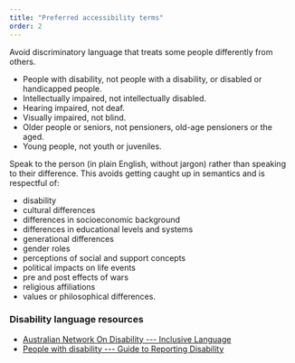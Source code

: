 ```yaml
---
title: "Preferred accessibility terms"
order: 2
---
```


Avoid discriminatory language that treats some people differently from others.

- People with disability, not people with a disability, or disabled or handicapped people.
- Intellectually impaired, not intellectually disabled.
- Hearing impaired, not deaf.
- Visually impaired, not blind.
- Older people or seniors, not pensioners, old-age pensioners or the aged.
- Young people, not youth or juveniles.

Speak to the person (in plain English, without jargon) rather than speaking to their difference. This avoids getting caught up in semantics and is respectful of:

- disability
- cultural differences
- differences in socioeconomic background
- differences in educational levels and systems
- generational differences
- gender roles
- perceptions of social and support concepts
- political impacts on life events
- pre and post effects of wars
- religious affiliations
- values or philosophical differences.

### Disability language resources

- [Australian Network On Disability --- Inclusive Language](http://www.and.org.au/pages/inclusive-language.html)
- [People with disability --- Guide to Reporting Disability](http://pwd.org.au/library/guide-to-reporting-disability.html)
